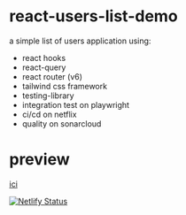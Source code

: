 # react-users-list-demo

a simple list of users application using:

- react hooks
- react-query
- react router (v6)
- tailwind css framework
- testing-library
- integration test on playwright
- ci/cd on netflix
- quality on sonarcloud

# preview

[ici](https://exquisite-cendol-207eb6.netlify.app/)

[![Netlify Status](https://api.netlify.com/api/v1/badges/00ef78ad-3609-449b-9057-33b5a9deb211/deploy-status)](https://app.netlify.com/sites/exquisite-cendol-207eb6/deploys)
